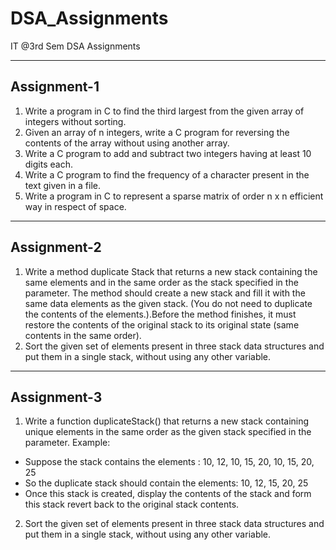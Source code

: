 # DSA_Assignments
IT @3rd Sem DSA Assignments <hr>
## Assignment-1
1. Write a program in C to find the third largest from the given array of integers without sorting.
2. Given an array of n integers, write a C program for reversing the contents of the array without using another array.
3. Write a C program to add and subtract two integers having at least 10 digits each.
4. Write a C program to find the frequency of a character present in the text given in a file.
5. Write a program in C to represent a sparse matrix of order n x n efficient way in respect of space.
<hr>

## Assignment-2
1. Write a method duplicate Stack that returns a new stack containing the same elements and in the same order as the stack specified in the parameter. The method should create a new stack and fill it with the same data elements as the given stack. (You do not need to duplicate the contents of the elements.).Before the method finishes, it must restore the contents of the original stack to its original state (same contents in the same order). 
2. Sort the given set of elements present in three stack data structures and put them in a single stack, without using any other variable.
<hr>

## Assignment-3
1. Write a function duplicateStack() that returns a new stack containing unique elements in the same order as the given stack specified in the parameter.
Example:
* Suppose the stack contains the elements : 10, 12, 10, 15, 20, 10, 15, 20, 25
* So the duplicate stack should contain the elements: 10, 12, 15, 20, 25
* Once this stack is created, display the contents of the stack and form this stack revert back to the original stack contents.
2. Sort the given set of elements present in three stack data structures and put them in a single stack, without using any other variable.
